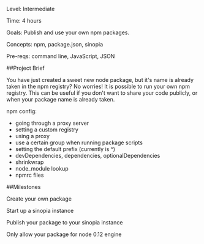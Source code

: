 Level: Intermediate

Time: 4 hours

Goals: Publish and use your own npm packages.

Concepts: npm, package.json, sinopia

Pre-reqs: command line, JavaScript, JSON

##Project Brief

You have just created a sweet new node package, but it's name is already taken in the npm registry?  No worries!  It is possible to run your own npm registry.  This can be useful if you don't want to share your code publicly, or when your package name is already taken.

npm config:
* going through a proxy server
* setting a custom registry
* using a proxy
* use a certain group when running package scripts
* setting the default prefix (currently is ^)
* devDependencies, dependencies, optionalDependencies
* shrinkwrap
* node_module lookup
* npmrc files



##Milestones

Create your own package

Start up a sinopia instance

Publish your package to your sinopia instance

Only allow your package for node 0.12 engine
